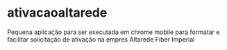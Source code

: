 # ativacaoaltarede

Pequena aplicação para ser executada em chrome mobile para formatar e facilitar solicitação de ativação na empres Altarede Fiber Imperial
